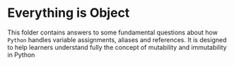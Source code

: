 # Everything is Object

This folder contains answers to some fundamental questions about how `Python` handles variable assignments, aliases and references. It is designed to help learners understand fully the concept of mutability and immutability in Python
